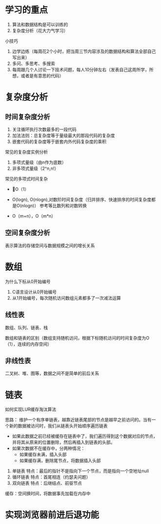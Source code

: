 # 学习的重点
1. 算法和数据结构是可以训练的
2. 复杂度分析（花大力气学习）

小技巧

1. 边学边练（每周花2个小时，把当周三节内容涉及的数据结构和算法全部自己写出来）
2. 多问、多思考、多搜索
3. 每周跟几个人讨论一下技术问题，每人10分钟左右（发表自己这周所学，所想，或者是有意思的代码）

# 复杂度分析
## 时间复杂度分析
1. 关注循环执行次数最多的一段代码
2. 加法法则：总复杂度等于量级最大的那段代码的复杂度
3. 嵌套代码的复杂度等于嵌套内外代码复杂度的乘积

常见的复杂度实例分析
1. 多项式量级（由n作为底数）
2. 非多项式量级（2^n,n!）

常见的多项式时间复杂

* O（1）
* O(logn), O(nlogn),对数阶时间复杂度（归并排序、快速排序的时间复杂度都是O(nlogn)）
  参考等比数列和对数转换

* O（m+n），O（m*n）

## 空间复杂度分析
表示算法的存储空间与数据规模之间的增长关系

# 数组
为什么下标从0开始编号
1. C语言设计从0开始编号
2. 从1开始编号，每次随机访问数组元素都多了一次减法运算

## 线性表
数组、队列、链表、栈

数组和链表的区别（数组支持随机访问，根据下标随机访问的时间复杂度为O（1），连续的内存空间）

## 非线性表
二叉树、堆、图等，数据之间不是简单的前后关系

# 链表
如何实现LUR缓存淘汰算法

思路：
维护一个有序单链表，越靠近链表尾部的节点是越早之前访问的。当有一个新的数据被访问时，我们从链表头开始顺序遍历链表

* 如果此数据之前已经被缓存在链表中了，我们遍历得到这个数据对应的节点，并将其从原来的位置删除，然后再插入到链表的头部。
* 如果次数据不在缓存中，分两种情况：
  * 如果缓存未满，插入头部
  * 如果缓存满，删除尾节点，将数据插入头部

1. 单链表
特点：最后的指针不是指向下一个节点，而是指向一个空地址null
2. 循环链表
特点：首尾相连（约瑟夫问题）
3. 双向链表
特点：后继结点、前驱节点

缓存：空间换时间，将数据事先加载在内存中

# 实现浏览器前进后退功能

